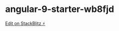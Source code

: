 # angular-9-starter-wb8fjd

[Edit on StackBlitz ⚡️](https://stackblitz.com/edit/angular-9-starter-wb8fjd)